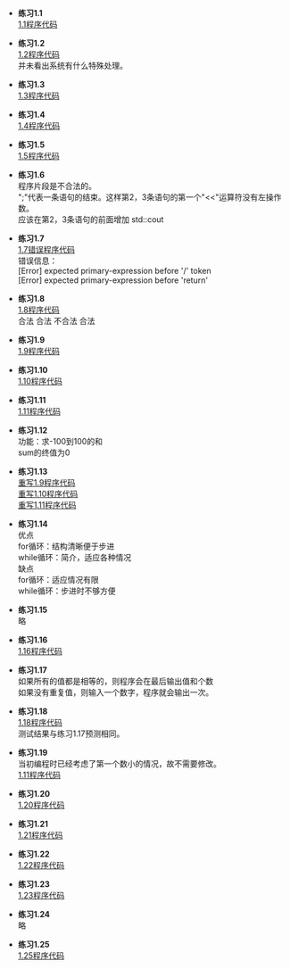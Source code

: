 * **练习1.1**  
[1.1程序代码](1.1.cpp) 

* **练习1.2**  
[1.2程序代码](1.2.cpp)   
并未看出系统有什么特殊处理。 

* **练习1.3**  
[1.3程序代码](1.3.cpp)   

* **练习1.4**  
[1.4程序代码](1.4.cpp)   

* **练习1.5**  
[1.5程序代码](1.5.cpp)   

* **练习1.6**  
程序片段是不合法的。  
";"代表一条语句的结束。这样第2，3条语句的第一个"<<"运算符没有左操作数。  
应该在第2，3条语句的前面增加 std::cout  

* **练习1.7**  
[1.7错误程序代码](1.7.cpp)   
错误信息：  
[Error] expected primary-expression before '/' token  
[Error] expected primary-expression before 'return'  

* **练习1.8**  
[1.8程序代码](1.8.cpp)   
合法 合法 不合法 合法  

* **练习1.9**  
[1.9程序代码](1.9.cpp)   

* **练习1.10**  
[1.10程序代码](1.10.cpp)   

* **练习1.11**  
[1.11程序代码](1.11.cpp)   

* **练习1.12**  
功能：求-100到100的和  
sum的终值为0  

* **练习1.13**  
[重写1.9程序代码](1.13/1.13.1.cpp)  
[重写1.10程序代码](1.13/1.13.2.cpp)  
[重写1.11程序代码](1.13/1.13.3.cpp)  

* **练习1.14**  
优点  
for循环：结构清晰便于步进  
while循环：简介，适应各种情况  
缺点  
for循环：适应情况有限  
while循环：步进时不够方便  

* **练习1.15**  
略

* **练习1.16**  
[1.16程序代码](1.16.cpp)   

* **练习1.17**  
如果所有的值都是相等的，则程序会在最后输出值和个数  
如果没有重复值，则输入一个数字，程序就会输出一次。

* **练习1.18**  
[1.18程序代码](1.18.cpp)  
测试结果与练习1.17预测相同。

* **练习1.19**  
当初编程时已经考虑了第一个数小的情况，故不需要修改。  
[1.11程序代码](1.11.cpp)  

* **练习1.20**  
[1.20程序代码](1.20/1.20.cpp)  

* **练习1.21**  
[1.21程序代码](1.21/1.21.cpp)  

* **练习1.22**  
[1.22程序代码](1.22/1.22.cpp)  

* **练习1.23**  
[1.23程序代码](1.23/1.23.cpp)  

* **练习1.24**  
略

* **练习1.25**  
[1.25程序代码](1.25/1.25.cpp)  